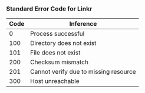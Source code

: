 ### Standard Error Code for Linkr
|**Code**|**Inference**                         |
| ------ | -------------------------------------|
|0       |Process successful                    |
|100     |Directory does not exist              |
|101     |File does not exist                   |
|200     |Checksum mismatch                     |
|201     |Cannot verify due to missing resource |
|300     |Host unreachable                      |